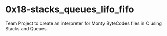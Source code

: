 # 0x18-stacks_queues_lifo_fifo
Team Project to create an interpreter for Monty ByteCodes files in C using Stacks and Queues.
